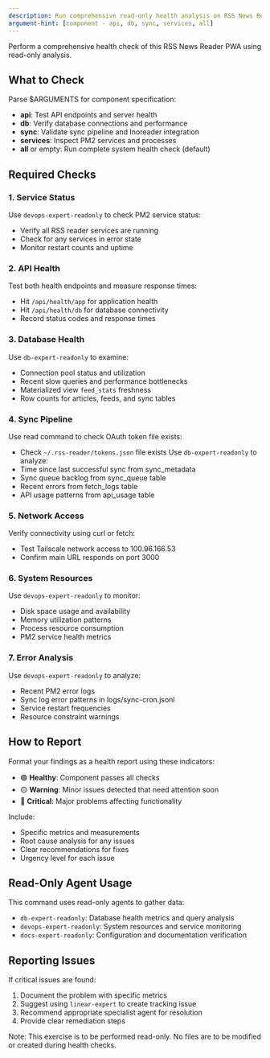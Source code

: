 ```yaml
---
description: Run comprehensive read-only health analysis on RSS News Reader services, database, and sync pipeline
argument-hint: [component - api, db, sync, services, all]
---
```


Perform a comprehensive health check of this RSS News Reader PWA using read-only analysis.

## What to Check

Parse $ARGUMENTS for component specification:
- **api**: Test API endpoints and server health
- **db**: Verify database connections and performance
- **sync**: Validate sync pipeline and Inoreader integration
- **services**: Inspect PM2 services and processes
- **all** or empty: Run complete system health check (default)

## Required Checks

### 1. Service Status
Use `devops-expert-readonly` to check PM2 service status:
- Verify all RSS reader services are running
- Check for any services in error state
- Monitor restart counts and uptime

### 2. API Health
Test both health endpoints and measure response times:
- Hit `/api/health/app` for application health
- Hit `/api/health/db` for database connectivity
- Record status codes and response times

### 3. Database Health
Use `db-expert-readonly` to examine:
- Connection pool status and utilization
- Recent slow queries and performance bottlenecks
- Materialized view `feed_stats` freshness
- Row counts for articles, feeds, and sync tables

### 4. Sync Pipeline
Use read command to check OAuth token file exists:
- Check `~/.rss-reader/tokens.json` file exists
Use `db-expert-readonly` to analyze:
- Time since last successful sync from sync_metadata
- Sync queue backlog from sync_queue table
- Recent errors from fetch_logs table
- API usage patterns from api_usage table

### 5. Network Access
Verify connectivity using curl or fetch:
- Test Tailscale network access to 100.96.166.53
- Confirm main URL responds on port 3000

### 6. System Resources
Use `devops-expert-readonly` to monitor:
- Disk space usage and availability
- Memory utilization patterns
- Process resource consumption
- PM2 service health metrics

### 7. Error Analysis
Use `devops-expert-readonly` to analyze:
- Recent PM2 error logs
- Sync log error patterns in logs/sync-cron.jsonl
- Service restart frequencies
- Resource constraint warnings

## How to Report

Format your findings as a health report using these indicators:
- 🟢 **Healthy**: Component passes all checks
- 🟡 **Warning**: Minor issues detected that need attention soon
- 🔴 **Critical**: Major problems affecting functionality

Include:
- Specific metrics and measurements
- Root cause analysis for any issues
- Clear recommendations for fixes
- Urgency level for each issue

## Read-Only Agent Usage

This command uses read-only agents to gather data:
- `db-expert-readonly`: Database health metrics and query analysis
- `devops-expert-readonly`: System resources and service monitoring
- `docs-expert-readonly`: Configuration and documentation verification

## Reporting Issues

If critical issues are found:
1. Document the problem with specific metrics
2. Suggest using `linear-expert` to create tracking issue
3. Recommend appropriate specialist agent for resolution
4. Provide clear remediation steps

Note: This exercise is to be performed read-only. No files are to be modified or created during health checks.